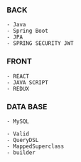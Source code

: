 ### BACK 
```
- Java
- Spring Boot
- JPA
- SPRING SECURITY JWT
```
### FRONT 
```
- REACT
- JAVA SCRIPT
- REDUX
```
### DATA BASE
```
- MySQL
```

```
- Valid
- QueryDSL
- MappedSuperclass
- builder
```

